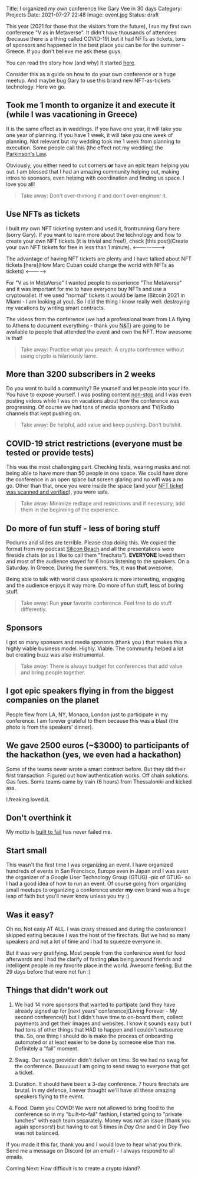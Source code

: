 Title: I organized my own conference like Gary Vee in 30 days
Category: Projects 
Date: 2021-07-27 22:48
Image: event.jpg
Status: draft

This year (2021 for those that the visitors from the future), I run my first own conference "V as in Metaverse".
It didn't have thousands of attendees (because there is a thing called COVID-19) but it had NFTs as tickets, tons of sponsors and happened in the best place you can be for the summer - Greece. If you don't believe me ask these guys. 

You can read the story how (and why) it started [here](https://jon.io/organizing-a-crypto-conference-in-europe-in-less-than-a-month).

Consider this as a guide on how to do your own conference or a huge meetup. And maybe bug Gary to use this brand new NFT-as-tickets technology. Here we go.

## Took me 1 month to organize it and execute it (while I was vacationing in Greece)

It is the same effect as in weddings. If you have one year, it will take you one year of planning. If you have 1 week, it will take you one week of planning. Not relevant but my wedding took me 1 week from planning to execution. Some people call this (the effect not my wedding) the [Parkinson's Law](https://en.wikipedia.org/wiki/Parkinson%27s_law).

Obviously, you either need to cut corners **or** have an epic team helping you out. I am blessed that I had an amazing community helping out, making intros to sponsors, even helping with coordination and finding us space. I love you all!

> Take away: Don't over-thinking it and don't over-engineer it.

## Use NFTs as tickets

I built my own NFT ticketing system and used it, frontrunning Gary here (sorry Gary).
If you want to learn more about the technology and how to create your own NFT tickets (it is trivial and free!), check [this post](Create your own NFT tickets for free in less than 1 minute). <-------->

The advantage of having NFT tickets are plenty and I have talked about NFT tickets [here](How Marc Cuban could change the world with NFTs as tickets) <----->

For "V as in MetaVerse" I wanted people to experience "The Metaverse" and it was important for me to have everyone buy NFTs and use a cryptowallet. If we used "normal" tickets it would be lame (Bitcoin 2021 in Miami - I am looking at you). So I did the thing I know really well: destroying my vacations by writing smart contracts.

The videos from the conference (we had a professional team from LA flying to Athens to document everything - thank you [N&T](http://www.northandtouth.com/)) are going to be available to people that attended the event and own the NFT. How awesome is that!

> Take away: Practice what you preach. A crypto conference without using crypto is hilariously lame.

## More than 3200 subscribers in 2 weeks

Do you want to build a community? Be yourself and let people into your life. You have to expose yourself. 
I was posting content [non-stop](https://www.instagram.com/jonvictory/) and I was even posting videos while I was on vacations about how the conference was progressing. Of course we had tons of media sponsors and TV/Radio channels that kept pushing on. 

> Take away: Be helpful, add value and keep pushing. Don't bullshit.


## COVID-19 strict restrictions (everyone must be tested or provide tests)

This was the most challenging part. Checking tests, wearing masks and not being able to have more than 50 people in one space. We could have done the conference in an open space but screen glaring and no wifi was a no go. Other than that, once you were inside the space (and your [NFT ticket was scanned and verified]()), you were safe.

> Take away: Minimize redtape and restrictions and if necessary, add them in the beginning of the experience.

## Do more of fun stuff - less of boring stuff

Podiums and slides are terrible. Please stop doing this. We copied the format from my podcast [Silicon Beach](https://www.wearesiliconbeach.com/) and all the presentations were fireside chats (or as I like to call them "firechats"). **EVERYONE** loved them and most of the audience stayed for 6 hours listening to the speakers. On a Saturday. In Greece. During the summers. Yes, it was **that** awesome.

Being able to talk with world class speakers is more interesting, engaging and the audience enjoys it way more. Do more of fun stuff, less of boring stuff.

> Take away: Run **your** favorite conference. Feel free to do stuff differently.

## Sponsors

I got so many sponsors and media sponsors (thank you ) that makes this a highly viable business model. Highly. Viable.
The community helped a lot but creating buzz was also instrumental. 

> Take away: There is always budget for conferences that add value and bring people together. 

## I got epic speakers flying in from the biggest companies on the planet

People flew from LA, NY, Monaco, London just to participate in my conference. I am forever grateful to them because this was a blast (the photo is from the speakers' dinner).


## We gave 2500 euros (~$3000) to participants of the hackathon (yes, we even had a hackathon)

Some of the teams never wrote a smart contract before. But they did their first transaction. Figured out how authentication works. Off chain solutions. Gas fees. Some teams came by train (6 hours) from Thessaloniki and kicked ass. 

I.freaking.loved.it. 

## Don't overthink it

My motto is [built to fail](https://jon.io/pages/built-to-fail) has never failed me.

## Start small

This wasn't the first time I was organizing an event. I have organized hundreds of events in San Francisco, Europe even in Japan and I was even the organizer of a Google User Technology Group (GTUG) -pic of GTUG- so I had a good idea of how to run an event. Of course going from organizing small meetups to organizing a conference under **my** own brand was a huge leap of faith but you'll never know unless you try :)

## Was it easy?

Oh no. Not easy AT ALL. I was crazy stressed and during the conference I skipped eating because I was the host of the firechats. But we had so many speakers and not a lot of time and I had to squeeze everyone in. 

But it was very gratifying. Most people from the conference went for food afterwards and I had the clarify of fasting **plus** being around friends and intelligent people in my favorite place in the world. Awesome feeling.
But the 29 days before that were not fun :)

## Things that didn't work out

1. We had 14 more sponsors that wanted to partipate (and they have already signed up for [next years' conference](Living Forever - My second conference)!) but I didn't have time to on-board them, collect payments and get their images and websites. I know it sounds easy but I had tons of other things that HAD to happen and I couldn't outsource this. So, one thing I should do is make the process of onboarding automated or at least easier to be done by someone else than me. Definitely a "fail" moment.

2. Swag. Our swag provider didn't deliver on time. So we had no swag for the conference. Buuuuuut I am going to send swag to everyone that got a ticket. 

3. Duration. It should have been a 3-day conference. 7 hours firechats are brutal. In my defence, I never thought we'll have all these amazing speakers flying to the event.

4. Food. Damn you COVID! We were not allowed to bring food to the conference so in my "built-to-fail" fashion, I started going to "private lunches" with each team separately. Money was not an issue (thank you again sponsors!) but having to eat 5 times in *Day One* and 0 in *Day Two* was not balanced.


If you made it this far, thank you and I would love to hear what you think. Send me a message on Discord (or an email) - I always respond to all emails.

Coming Next: How difficult is to create a crypto island?

